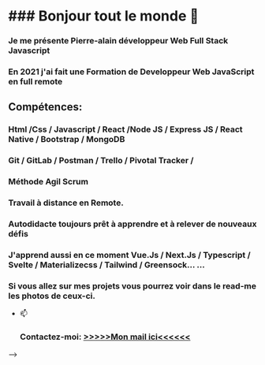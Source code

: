 
<h1>### Bonjour tout le monde 👋</h1>

<h3>Je me présente Pierre-alain développeur Web Full Stack Javascript</h3>

<div>
	<h3>En 2021 j'ai fait une Formation de Developpeur Web JavaScript en full remote</h3> 
	<h2>Compétences:</h2>
	<h3>Html /Css / Javascript / React /Node JS / Express JS / React Native / Bootstrap / MongoDB </h3>
	<h3>Git / GitLab / Postman / Trello / Pivotal Tracker / </h3>
	<h3>
	Méthode Agil Scrum
	</h3>
	<h3>
	Travail à distance en Remote.
	</h3>
	<h3>
	Autodidacte toujours prêt à apprendre et à relever de nouveaux défis 
	</h3>
	<h3>J'apprend aussi en ce moment Vue.Js / Next.Js / Typescript / Svelte / Materializecss / Tailwind / Greensock... ...</h3>
	<h3>
	Si vous allez sur mes projets vous pourrez voir dans le read-me les photos de ceux-ci.</div>
	</h3>


- 📫 <h3>Contactez-moi: <a href="mailto:p.laignelvergain@gmail.com">>>>>>Mon mail ici<<<<<<</a></h3>

-->
